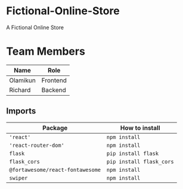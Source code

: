 # Fictional-Online-Store

A Fictional Online Store

# Team Members

| Name     | Role     |
| -------- | -------- |
| Olamikun | Frontend |
| Richard  | Backend  |

## Imports

| Package                          | How to install           |
| -------------------------------- | ------------------------ |
| `'react'`                        | `npm install`            |
| `'react-router-dom'`             | `npm install `           |
| `flask`                          | `pip install flask`      |
| `flask_cors`                     | `pip install flask_cors` |
| `@fortawesome/react-fontawesome` | `npm install`            |
| `swiper`                         | `npm install`            |
